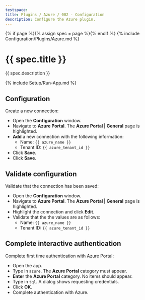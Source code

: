 ```yaml
---
testspace:
title: Plugins / Azure / 002 - Configuration
description: Configure the Azure plugin.
---
```


{% if page %}{% assign spec = page %}{% endif %}
{% include Configuration/Plugins/Azure.md %}

# {{ spec.title }}

{{ spec.description }}

{% include Setup/Run-App.md %}

## Configuration

Create a new connection:

- Open the **Configuration** window.
- Navigate to **Azure Portal**. The **Azure Portal | General** page is
  highlighted.
- **Add** a new connection with the following information:
  - Name: `{{ azure_name }}`
  - Tenant ID: `{{ azure_tenant_id }}`
- Click **Save**.
- Click **Save**.

## Validate configuration

Validate that the connection has been saved:

- Open the **Configuration** window.
- Navigate to **Azure Portal**. The **Azure Portal | General** page is
  highlighted.
- Highlight the connection and click **Edit**.
- Validate that the the values are as follows:
  - Name: `{{ azure_name }}`
  - Tenant ID: `{{ azure_tenant_id }}`

## Complete interactive authentication

Complete first time authentication with Azure Portal:

- Open the app.
- Type in `azure`. The **Azure Portal** category must appear.
- **Enter** the **Azure Portal** category. No items should appear.
- Type in `tql`. A dialog shows requesting credentials.
- Click **OK**.
- Complete authentication with Azure.
